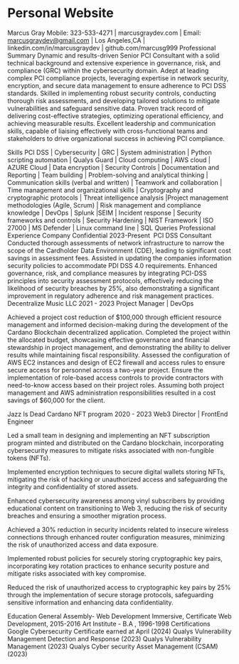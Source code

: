 # Personal Website
Marcus Gray
Mobile: 323-533-4271 | marcusgraydev.com | Email: marcusgraydev@gmail.com | Los Angeles,CA | linkedin.com/in/marcusgraydev | github.com/marcusg999 
Professional Summary
Dynamic and results-driven Senior PCI Consultant with a solid technical background and extensive experience in governance, risk, and compliance (GRC) within the cybersecurity domain. Adept at leading complex PCI compliance projects, leveraging expertise in network security, encryption, and secure data management to ensure adherence to PCI DSS standards. Skilled in implementing robust security controls, conducting thorough risk assessments, and developing tailored solutions to mitigate vulnerabilities and safeguard sensitive data. Proven track record of delivering cost-effective strategies, optimizing operational efficiency, and achieving measurable results. Excellent leadership and communication skills, capable of liaising effectively with cross-functional teams and stakeholders to drive organizational success in achieving PCI compliance.  

Skills
PCI DSS | Cybersecurity | GRC | System administration | Python scripting automation | Qualys Guard | Cloud computing | AWS cloud | AZURE Cloud | Data encryption | Security Controls | Documentation and Reporting | Team building | Problem-solving and analytical thinking | Communication skills (verbal and written) | Teamwork and collaboration | Time management and organizational skills | Cryptography and cryptographic protocols | Threat intelligence analysis |Project management methodologies (Agile, Scrum) | Risk management and compliance knowledge | DevOps | Splunk |SEIM | Incident response | Security frameworks and controls | Security Hardening |  NIST Framework | ISO 27000 | MS Defender |  Linux command line | SQL Queries	
Professional Experience
Company Confidential 			 						 2023-Present   PCI DSS Consultant 
Conducted thorough assessments of network infrastructure to narrow the scope of the Cardholder Data Environment (CDE), leading to significant cost savings in assessment fees. Assisted in updating the companies information security policies to accommodate PDI DSS 4.0 requirements. 
Enhanced governance, risk, and compliance measures by integrating PCI-DSS principles into security assessment protocols, effectively reducing the likelihood of security breaches by 25%, also demonstrating a significant improvement in regulatory adherence and risk management practices.
Decentralize Music LLC								2021 - 2023
Project Manager | DevOps

Achieved a project cost reduction of $100,000 through efficient resource management and informed decision-making during the development of the Cardano Blockchain decentralized application.
Completed the project within the allocated budget, showcasing effective governance and financial stewardship in project management, and demonstrating the ability to deliver results while maintaining fiscal responsibility.
Assessed the configuration of AWS EC2 instances and design of EC2 firewall and access rules to ensure secure access for personnel across a two-year project.
Ensure the implementation of role-based access controls to provide contractors with need-to-know access based on their project roles. Assuming both project management and AWS administration responsibilities resulted in a cost savings of $60,000 for the client.

Jazz Is Dead Cardano NFT program 							2020 - 2023
Web3 Director | FrontEnd Engineer 

Led a small team in designing and implementing an NFT subscription program minted and distributed on the Cardano blockchain, incorporating cybersecurity measures to mitigate risks associated with non-fungible tokens (NFTs).

Implemented encryption techniques to secure digital wallets storing NFTs, mitigating the risk of hacking or unauthorized access and safeguarding the integrity and confidentiality of stored assets.

Enhanced cybersecurity awareness among vinyl subscribers by providing educational content on transitioning to Web 3, reducing the risk of security breaches and ensuring a smoother migration process.

Achieved a 30% reduction in security incidents related to insecure wireless connections through enhanced router configuration measures, minimizing the risk of unauthorized access and data exposure.

Implemented robust policies for securely storing cryptographic key pairs, incorporating key rotation practices to enhance security posture and mitigate risks associated with key compromise.

Reduced the risk of unauthorized access to cryptographic key pairs by 25% through the implementation of secure storage protocols, safeguarding sensitive information and enhancing data confidentiality.

Education
General Assembly- Web Development Immersive, Certificate Web Development, 2015-2016 
Art Institute - B.A , 1996-1998
Certifications 
Google Cybersecurity Certificate earned at April (2024)
Qualys Vulnerability Management Detection and Response (2023)
Qualys Vulnerability Management (2023)
Qualys Cyber security Asset Management (CSAM) (2023)
